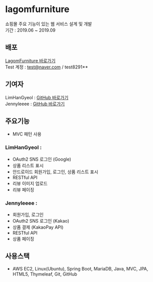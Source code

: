 # lagomfurniture
쇼핑몰 주요 기능이 있는 웹 서비스 설계 및 개발  
기간 : 2019.06 ~ 2019.09  

## 배포
[LagomFurniture 바로가기](http://54.180.193.22:8080/)  
Test 계정 : test@naver.com / test8291**  

## 기여자
LimHanGyeol : [GitHub 바로가기](https://github.com/LimHanGyeol/)  
Jennyleeee : [GitHub 바로가기](https://github.com/jennyleeee/)  

## 주요기능
* MVC 패턴 사용  
### LimHanGyeol :  
* OAuth2 SNS 로그인 (Google)  
* 상품 리스트 표시  
* 안드로이드 회원가입, 로그인, 상품 리스트 표시  
* RESTful API
* 리뷰 이미지 업로드  
* 리뷰 페이징

### Jennyleeee :  
* 회원가입, 로그인  
* OAuth2 SNS 로그인 (Kakao)  
* 상품 결제 (KakaoPay API)  
* RESTful API  
* 상품 페이징  

## 사용스택  
* AWS EC2, Linux(Ubuntu), Spring Boot, MariaDB, Java, MVC, JPA, HTML5, Thymeleaf, Git, GitHub  
